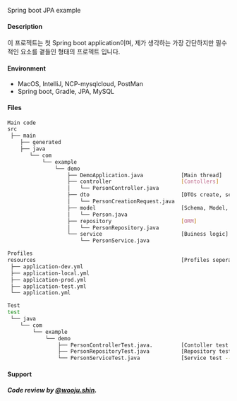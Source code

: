 Spring boot JPA example

#### Description
이 프로젝트는 첫 Spring boot application이며, 제가 생각하는 가장 간단하지만 필수적인 요소를 곁들인 형태의 프로젝트 입니다.

#### Environment
 - MacOS, IntelliJ, NCP-mysqlcloud, PostMan
 - Spring boot, Gradle, JPA, MySQL

#### Files
```bash
Main code
src
 ├── main
    ├── generated
    ├── java
       └── com
           └── example
               └── demo
                   ├── DemoApplication.java            [Main thread]
                   ├── controller                      [Contollers]
                   │   └── PersonController.java
                   ├── dto                             [DTOs create, search, etc...]
                   │   └── PersonCreationRequest.java  
                   ├── model                           [Schema, Model, Entity blah blah...]
                   │   └── Person.java
                   ├── repository                      [ORM]         
                   │   └── PersonRepository.java 
                   └── service                         [Buiness logic]
                       └── PersonService.java 
```

```bash
Profiles
resources                                              [Profiles seperated with dev, local, test and production]  
 ├── application-dev.yml
 ├── application-local.yml
 ├── application-prod.yml
 ├── application-test.yml
 └── application.yml
```

```bash
Test
test
 └── java
    └── com
        └── example
            └── demo
                ├── PersonControllerTest.java.         [Contoller test -- JUnit5]
                ├── PersonRepositoryTest.java          [Repository test -- JUnit5]
                └── PersonServiceTest.java             [Service test -- JUnit5]
```

#### Support
##### Code review by [@wooju.shin](https://github.com/engineer-myoa).

